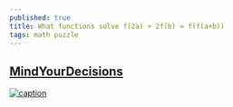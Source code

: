 ```yaml
---
published: true
title: What functions solve f(2a) + 2f(b) = f(f(a+b))
tags: math puzzle
---
```

## [MindYourDecisions](https://www.youtube.com/watch?v=uJqbHaFqjmI)

[![caption](https://img.youtube.com/vi/uJqbHaFqjmI/0.jpg)](https://www.youtube.com/watch?v=uJqbHaFqjmI)
